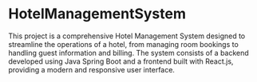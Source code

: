 # HotelManagementSystem
This project is a comprehensive Hotel Management System designed to streamline the operations of a hotel, from managing room bookings to handling guest information and billing. The system consists of a backend developed using Java Spring Boot and a frontend built with React.js, providing a modern and responsive user interface.
